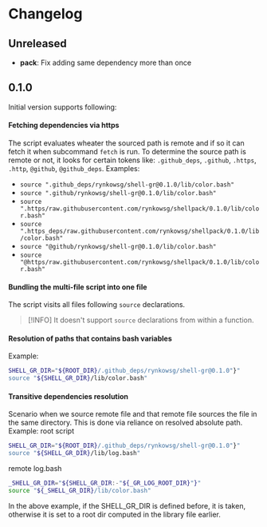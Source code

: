 # Changelog

## Unreleased

- **pack**: Fix adding same dependency more than once

## 0.1.0

Initial version supports following:

#### Fetching dependencies via https

The script evaluates wheater the sourced path is remote and
if so it can fetch it when subcommand `fetch` is run.
To determine the source path is remote or not, it looks for certain tokens like:
`.github_deps`, `.github`, `.https`, `.http`, `@github`, `@github_deps`.
Examples:
- `source ".github_deps/rynkowsg/shell-gr@0.1.0/lib/color.bash"`
- `source ".github/rynkowsg/shell-gr@0.1.0/lib/color.bash"`
- `source ".https/raw.githubusercontent.com/rynkowsg/shellpack/0.1.0/lib/color.bash"`
- `source ".https_deps/raw.githubusercontent.com/rynkowsg/shellpack/0.1.0/lib/color.bash"`
- `source "@github/rynkowsg/shell-gr@0.1.0/lib/color.bash"`
- `source "@https/raw.githubusercontent.com/rynkowsg/shellpack/0.1.0/lib/color.bash"`

#### Bundling the multi-file script into one file

The script visits all files following `source` declarations.

> [!INFO]
> It doesn't support `source` declarations from within a function.

#### Resolution of paths that contains bash variables

Example:
```bash
SHELL_GR_DIR="${ROOT_DIR}/.github_deps/rynkowsg/shell-gr@0.1.0"}"
source "${SHELL_GR_DIR}/lib/color.bash"
```

#### Transitive dependencies resolution

Scenario when we source remote file and that remote file sources the file in the same directory.
This is done via reliance on resolved absolute path.
Example:
root script
```bash
SHELL_GR_DIR="${ROOT_DIR}/.github_deps/rynkowsg/shell-gr@0.1.0"}"
source "${SHELL_GR_DIR}/lib/log.bash"
```
remote log.bash
```bash
_SHELL_GR_DIR="${SHELL_GR_DIR:-"${_GR_LOG_ROOT_DIR}"}"
source "${_SHELL_GR_DIR}/lib/color.bash"
```
In the above example, if the SHELL_GR_DIR is defined before, it is taken,
otherwise it is set to a root dir computed in the library file earlier.

